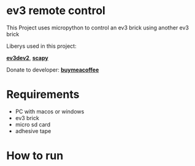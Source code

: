 # ev3 remote control

This Project uses micropython to control an ev3 brick using another ev3 brick


Liberys used in this project:

<strong><a href="https://pypi.org/project/python-ev3dev2/">ev3dev2</a></strong>, 
<strong><a href="https://thepythoncode.com/article/getting-started-with-scapy">scapy</a></strong>

Donate to developer: <strong><a href="https://www.buymeacoffee.com/Hacktivator">buymeacoffee</a></strong>

# Requirements

- PC with macos or windows
- ev3 brick
- micro sd card
- adhesive tape

# How to run


